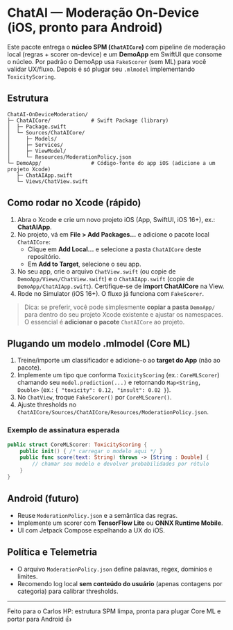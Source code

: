 
# ChatAI — Moderação On-Device (iOS, pronto para Android)

Este pacote entrega o **núcleo SPM (`ChatAICore`)** com pipeline de moderação local
(regras + scorer on-device) e um **DemoApp** em SwiftUI que consome o núcleo.
Por padrão o DemoApp usa `FakeScorer` (sem ML) para você validar UX/fluxo.
Depois é só plugar seu `.mlmodel` implementando `ToxicityScoring`.

## Estrutura
```
ChatAI-OnDeviceModeration/
├─ ChatAICore/             # Swift Package (library)
│  ├─ Package.swift
│  └─ Sources/ChatAICore/
│     ├─ Models/
│     ├─ Services/
│     ├─ ViewModel/
│     └─ Resources/ModerationPolicy.json
└─ DemoApp/                # Código-fonte do app iOS (adicione a um projeto Xcode)
   ├─ ChatAIApp.swift
   └─ Views/ChatView.swift
```

## Como rodar no Xcode (rápido)
1. Abra o Xcode e crie um novo projeto iOS (App, SwiftUI, iOS 16+), ex.: **ChatAIApp**.
2. No projeto, vá em **File > Add Packages…** e adicione o pacote local `ChatAICore`:
   - Clique em **Add Local...** e selecione a pasta `ChatAICore` deste repositório.
   - Em **Add to Target**, selecione o seu app.
3. No seu app, crie o arquivo `ChatView.swift` (ou copie de `DemoApp/Views/ChatView.swift`) e o `ChatAIApp.swift`
   (copie de `DemoApp/ChatAIApp.swift`). Certifique-se de **import ChatAICore** na View.
4. Rode no Simulator (iOS 16+). O fluxo já funciona com `FakeScorer`.

> Dica: se preferir, você pode simplesmente **copiar a pasta `DemoApp/`** para dentro do seu projeto Xcode existente
e ajustar os namespaces. O essencial é **adicionar o pacote** `ChatAICore` ao projeto.

## Plugando um modelo .mlmodel (Core ML)
1. Treine/importe um classificador e adicione-o ao **target do App** (não ao pacote).
2. Implemente um tipo que conforma `ToxicityScoring` (ex.: `CoreMLScorer`) chamando seu `model.prediction(...)`
   e retornando `Map<String, Double>` (ex.: `{ "toxicity": 0.12, "insult": 0.02 }`).
3. No `ChatView`, troque `FakeScorer()` por `CoreMLScorer()`.
4. Ajuste thresholds no `ChatAICore/Sources/ChatAICore/Resources/ModerationPolicy.json`.

### Exemplo de assinatura esperada
```swift
public struct CoreMLScorer: ToxicityScoring {
    public init() { /* carregar o modelo aqui */ }
    public func score(text: String) throws -> [String : Double] {
        // chamar seu modelo e devolver probabilidades por rótulo
    }
}
```

## Android (futuro)
- Reuse `ModerationPolicy.json` e a semântica das regras.
- Implemente um scorer com **TensorFlow Lite** ou **ONNX Runtime Mobile**.
- UI com Jetpack Compose espelhando a UX do iOS.

## Política e Telemetria
- O arquivo `ModerationPolicy.json` define palavras, regex, domínios e limites.
- Recomendo log local **sem conteúdo do usuário** (apenas contagens por categoria) para calibrar thresholds.

---

Feito para o Carlos HP: estrutura SPM limpa, pronta para plugar Core ML e portar para Android 👍
